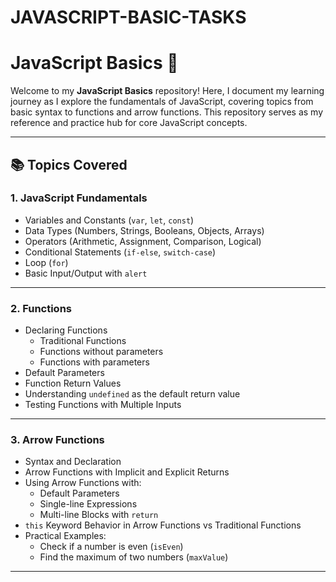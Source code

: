 # JAVASCRIPT-BASIC-TASKS
# JavaScript Basics 🚀

Welcome to my **JavaScript Basics** repository! Here, I document my learning journey as I explore the fundamentals of JavaScript, covering topics from basic syntax to functions and arrow functions. This repository serves as my reference and practice hub for core JavaScript concepts.

---

## 📚 Topics Covered

### 1. **JavaScript Fundamentals**
- Variables and Constants (`var`, `let`, `const`)
- Data Types (Numbers, Strings, Booleans, Objects, Arrays)
- Operators (Arithmetic, Assignment, Comparison, Logical)
- Conditional Statements (`if-else`, `switch-case`)
- Loop (`for`)
- Basic Input/Output with  `alert`

---

### 2. **Functions**
- Declaring Functions
  - Traditional Functions
  - Functions without parameters
  - Functions with parameters
- Default Parameters
- Function Return Values
- Understanding `undefined` as the default return value
- Testing Functions with Multiple Inputs

---

### 3. **Arrow Functions**
- Syntax and Declaration
- Arrow Functions with Implicit and Explicit Returns
- Using Arrow Functions with:
  - Default Parameters
  - Single-line Expressions
  - Multi-line Blocks with `return`
- `this` Keyword Behavior in Arrow Functions vs Traditional Functions
- Practical Examples:
  - Check if a number is even (`isEven`)
  - Find the maximum of two numbers (`maxValue`)

---
